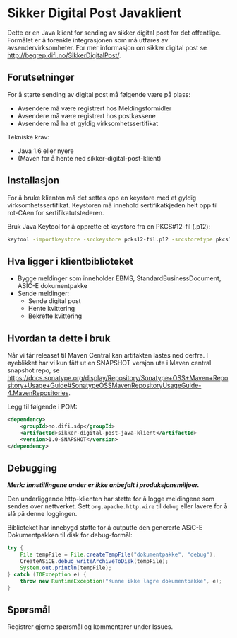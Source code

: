 Sikker Digital Post Javaklient
==============================

Dette er en Java klient for sending av sikker digital post for det offentlige.
Formålet er å forenkle integrasjonen som må utføres av avsendervirksomheter.
For mer informasjon om sikker digital post se http://begrep.difi.no/SikkerDigitalPost/.

Forutsetninger
--------------

For å starte sending av digital post må følgende være på plass:

* Avsendere må være registrert hos Meldingsformidler
* Avsendere må være registrert hos postkassene
* Avsendere må ha et gyldig virksomhetssertifikat

Tekniske krav:

* Java 1.6 eller nyere
* (Maven for å hente ned sikker-digital-post-klient)

Installasjon
------------

For å bruke klienten må det settes opp en keystore med et gyldig virksomhetssertifikat. Keystoren må innehold sertifikatkjeden helt opp til rot-CAen for sertifikatutstederen.

Bruk Java Keytool for å opprette et keystore fra en PKCS#12-fil (.p12):

```bash
keytool -importkeystore -srckeystore pcks12-fil.p12 -srcstoretype pkcs12 -destkeystore min-keystore.jce -deststoretype jceks
```

Hva ligger i klientbiblioteket
------------------------------

* Bygge meldinger som inneholder EBMS, StandardBusinessDocument, ASIC-E dokumentpakke
* Sende meldinger:
    * Sende digital post
    * Hente kvittering
    * Bekrefte kvittering


Hvordan ta dette i bruk
-----------------------

Når vi får releaset til Maven Central kan artifakten lastes ned derfra.
I øyeblikket har vi kun fått ut en SNAPSHOT versjon ute i Maven central snapshot repo, se https://docs.sonatype.org/display/Repository/Sonatype+OSS+Maven+Repository+Usage+Guide#SonatypeOSSMavenRepositoryUsageGuide-4.MavenRepositories.

Legg til følgende i POM:

```xml
<dependency>
    <groupId>no.difi.sdp</groupId>
    <artifactId>sikker-digital-post-java-klient</artifactId>
    <version>1.0-SNAPSHOT</version>
</dependency>
```

Debugging
---------

***Merk: innstillingene under er ikke anbefalt i produksjonsmiljøer.***

Den underliggende http-klienten har støtte for å logge meldingene som sendes over nettverket. Sett `org.apache.http.wire` til `debug` eller lavere for å slå på denne loggingen.

Biblioteket har innebygd støtte for å outputte den genererte ASiC-E Dokumentpakken til disk for debug-formål:

```java
try {
    File tempFile = File.createTempFile("dokumentpakke", "debug");
    CreateASiCE.debug_writeArchiveToDisk(tempFile);
    System.out.println(tempFile);
} catch (IOException e) {
    throw new RuntimeException("Kunne ikke lagre dokumentpakke", e);
}
```


Spørsmål
------------------

Registrer gjerne spørsmål og kommentarer under Issues.
